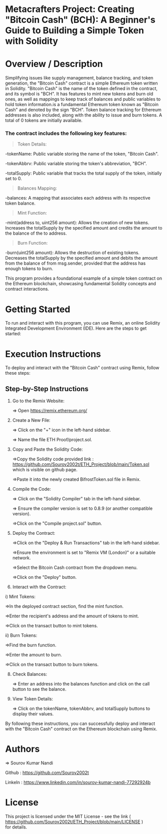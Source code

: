 # Metacrafters Project: Creating "Bitcoin Cash" (BCH): A Beginner's Guide to Building a Simple Token with Solidity

# Overview / Description 
Simplifying issues like supply management, balance tracking, and token generation, the "Bitcoin Cash" contract is a simple Ethereum token written in Solidity. 
"Bitcoin Cash" is the name of the token defined in the contract, and its symbol is "BCH". It has features to mint new tokens and burn old ones, as well as mappings to keep track of balances and public variables to hold token information.is a fundamental Ethereum token known as "Bitcoin Cash" and denoted by the sign "BCH". Token balance tracking for Ethereum addresses is also included, along with the ability to issue and burn tokens. A total of 0 tokens are initially available.

### The contract includes the following key features:

> Token Details:

-tokenName: Public variable storing the name of the token, "Bitcoin Cash".

-tokenAbbrv: Public variable storing the token's abbreviation, "BCH".

-totalSupply: Public variable that tracks the total supply of the token, initially set to 0.

> Balances Mapping:

-balances: A mapping that associates each address with its respective token balance.

 > Mint Function:
 
-mint(address to, uint256 amount): Allows the creation of new tokens. Increases the totalSupply by the specified amount and credits the amount to the balance of the to address.

 > Burn Function:

-burn(uint256 amount): Allows the destruction of existing tokens. Decreases the totalSupply by the specified amount and debits the amount from the balance of from msg.sender, provided that the address has enough tokens to burn.


This program provides a foundational example of a simple token contract on the Ethereum blockchain, showcasing fundamental Solidity concepts and contract interactions.

# Getting Started

To run and interact with this program, you can use Remix, an online Solidity Integrated Development Environment (IDE). 
Here are the steps to get started:

# Execution Instructions

To deploy and interact with the "Bitcoin Cash" contract using Remix, follow these steps:

## Step-by-Step Instructions

1. Go to the Remix Website:
   
   => Open https://remix.ethereum.org/
   
3. Create a New File:

   => Click on the "+" icon in the left-hand sidebar.
   
   => Name the file ETH Proof/project.sol.
   
4. Copy and Paste the Solidity Code:

   =>Copy the Solidity code provided link : https://github.com/Sourov2002t/ETH_Project/blob/main/Token.sol which is visible on github page.
   
   =>Paste it into the newly created BifrostToken.sol file in Remix.
   
5. Compile the Code:

   => Click on the "Solidity Compiler" tab in the left-hand sidebar.
   
   => Ensure the compiler version is set to 0.8.9 (or another compatible version).
   
   =>Click on the "Compile project.sol" button.
   
6. Deploy the Contract:

   =>Click on the "Deploy & Run Transactions" tab in the left-hand sidebar.
   
   =>Ensure the environment is set to "Remix VM (London)" or a suitable network.
   
   =>Select the Bitcoin Cash contract from the dropdown menu.
   
   =>Click on the "Deploy" button.
   
7. Interact with the Contract:

  i) Mint Tokens:
  
   =>In the deployed contract section, find the mint function.
   
   =>Enter the recipient's address and the amount of tokens to mint.
   
   =>Click on the transact button to mint tokens.
      
 ii) Burn Tokens:
 
   =>Find the burn function.
   
   =>Enter the amount to burn.
   
   =>Click on the transact button to burn tokens.
       
8. Check Balances:

    => Enter an address into the balances function and click on the call button to see the balance.
   
9.  View Token Details:

     => Click on the tokenName, tokenAbbrv, and totalSupply buttons to display their values.
 
By following these instructions, you can successfully deploy and interact with the "Bitcoin Cash" contract on the Ethereum blockchain using Remix.

# Authors
 => Sourov Kumar Nandi
 
   Github  : https://github.com/Sourov2002t 
     
   LinkeIn : https://www.linkedin.com/in/sourov-kumar-nandi-77292924b
# License 
  This project is licensed under the MIT License - see the link ( https://github.com/Sourov2002t/ETH_Project/blob/main/LICENSE ) for details.


